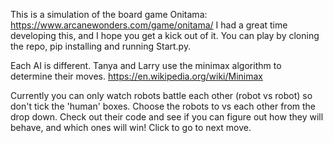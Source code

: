This is a simulation of the board game Onitama: https://www.arcanewonders.com/game/onitama/
I had a great time developing this, and I hope you get a kick out of it. 
You can play by cloning the repo, pip installing and running Start.py.

Each AI is different. Tanya and Larry use the minimax algorithm to determine their moves. https://en.wikipedia.org/wiki/Minimax

Currently you can only watch robots battle each other (robot vs robot) so don't tick the 'human' boxes. Choose the robots to vs each other from the drop down.
Check out their code and see if you can figure out how they will behave, and which ones will win!
Click to go to next move.
